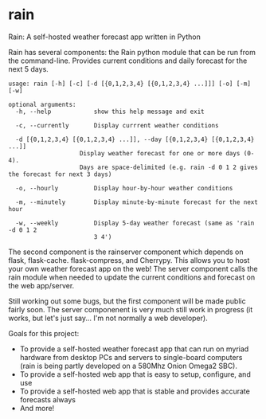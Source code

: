 # rain
Rain: A self-hosted weather forecast app written in Python

Rain has several components: the Rain python module that can be run from the command-line. Provides current conditions and daily forecast for the next 5 days. 


    usage: rain [-h] [-c] [-d [{0,1,2,3,4} [{0,1,2,3,4} ...]]] [-o] [-m] [-w]

    optional arguments:
      -h, --help            show this help message and exit
  
      -c, --currently       Display currrent weather conditions
  
      -d [{0,1,2,3,4} [{0,1,2,3,4} ...]], --day [{0,1,2,3,4} [{0,1,2,3,4} ...]]
                        Display weather forecast for one or more days (0-4).
                        Days are space-delimited (e.g. rain -d 0 1 2 gives the forecast for next 3 days)
                        
      -o, --hourly          Display hour-by-hour weather conditions
  
      -m, --minutely        Display minute-by-minute forecast for the next hour
  
      -w, --weekly          Display 5-day weather forecast (same as 'rain -d 0 1 2
                            3 4')
                        
The second component is the rainserver component which depends on flask, flask-cache. flask-compress, and Cherrypy. This allows you to host your own weather forecast app on the web! The server component calls the rain module when needed to update the current conditions and forecast on the web app/server.

Still working out some bugs, but the first component will be made public fairly soon. The server componenent is very much still work in progress (it works, but let's just say... I'm not normally a web developer).

Goals for this project:
- To provide a self-hosted weather forecast app that can run on myriad hardware from desktop PCs and servers to single-board computers (rain is being partly developed on a 580Mhz Onion Omega2 SBC).
- To provide a self-hosted web app that is  easy to setup, configure, and use
- To provide a self-hosted web app that is stable and provides accurate forecasts always
- And more! 
